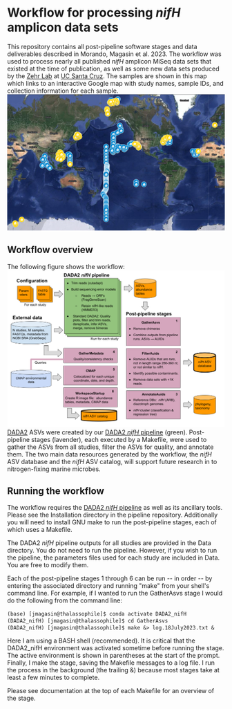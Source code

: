 # Workflow for processing _nifH_ amplicon data sets

This repository contains all post-pipeline software stages and data deliverables described in Morando, Magasin et al. 2023.  The workflow was used to process nearly all published _nifH_ amplicon MiSeq data sets that existed at the time of publication, as well as some new data sets produced by the [Zehr Lab](https://www.jzehrlab.com/) at [UC Santa Cruz](https://www.ucsc.edu/). The samples are shown in this map which links to an interactive Google map with study names, sample IDs, and collection information for each sample.
[![Map of studies used in Morando, Magasin et al. 2023](images_for_readme/Morando_Magasin_et_al_2023_studies_used.png)](https://www.google.com/maps/d/embed?mid=1M8ZCYmVIuLwEC-o1Ux_6m--uxgBIu_Q&ehbc=2E312F)


## Workflow overview

The following figure shows the workflow:
![Overview of DADA2 niH workflow](images_for_readme/workflow_overview.png)
[DADA2](https://benjjneb.github.io/dada2/) ASVs were created by our [DADA2 _nifH_ pipeline](https://github.com/jdmagasin/nifH_amplicons_DADA2) (green). Post-pipeline stages (lavender), each executed by a Makefile, were used to gather the ASVs from all studies, filter the ASVs for quality, and annotate them.  The two main data resources generated by the workflow, the _nifH_ ASV database and the _nifH_ ASV catalog, will support future research in to nitrogen-fixing marine microbes.


## Running the workflow

The workflow requires the [DADA2 _nifH_ pipeline](https://github.com/jdmagasin/nifH_amplicons_DADA2) as well as its ancillary tools.  Please see the Installation directory in the pipeline repository.  Additionally you will need to install GNU make to run the post-pipeline stages, each of which uses a Makefile.

The DADA2 _nifH_ pipeline outputs for all studies are provided in the Data directory.  You do not need to run the pipeline.  However, if you wish to run the pipeline, the parameters files used for each study are included in Data.  You are free to modify them.

Each of the post-pipeline stages 1 through 6 can be run -- in order -- by entering the associated directory and running "make" from your shell's command line.  For example, if I wanted to run the GatherAsvs stage I would do the following from the command line:

    (base) [jmagasin@thalassophile]$ conda activate DADA2_nifH
    (DADA2_nifH) [jmagasin@thalassophile]$ cd GatherAsvs
    (DADA2_nifH) [jmagasin@thalassophile]$ make &> log.18July2023.txt &

Here I am using a BASH shell (recommended).  It is critical that the DADA2_nifH environment was activated sometime before running the stage.  The active environment is shown in parentheses at the start of the prompt.  Finally, I make the stage, saving the Makefile messages to a log file.  I run the process in the background (the trailing &) because most stages take at least a few minutes to complete.

Please see documentation at the top of each Makefile for an overview of the stage.

